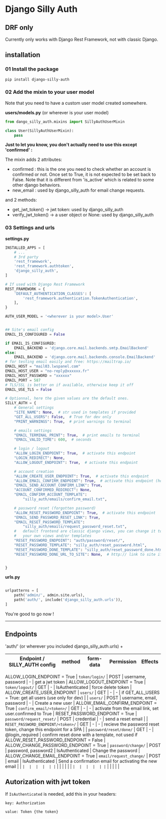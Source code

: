 # Django Silly Auth

## DRF only

Currently only works with Django Rest Framework, not with classic Django.

## installation

### 01 Install the package

```sh
pip install django-silly-auth
```

### 02 Add the mixin to your user model

Note that you need to have a custom user model created somewhere.

**users/models.py** (or wherever is your user model)
```python
from dango_silly_auth.mixins import SillyAuthUserMixin

class User(SillyAuthUserMixin):
    pass

```

**Just to let you know, you don't actually need to use this except 'confirmed' :**

The mixin adds 2 attributes:

- confirmed : this is the one you need to check whether an account is confirmed or not. Once set to True, it is not expected to be set back to False.
Note that it is different from 'is_active' which is related to some other django behaviors.
- new_email : used by django_silly_auth for email change requests.

and 2 methods:

- get_jwt_token() -> jwt token: used by django_silly_auth
- verify_jwt_token() -> a user object or None: used by django_silly_auth

### 03 Settings and urls

**settings.py**
```python
INSTALLED_APPS = [
    # ...
    # 3rd party
    'rest_framework',
    'rest_framework.authtoken',
    'django_silly_auth',
]

# If used with Django Rest Framework
REST_FRAMEWORK = {
    'DEFAULT_AUTHENTICATION_CLASSES': [
        'rest_framework.authentication.TokenAuthentication',
    ],
}

AUTH_USER_MODEL = '<wherever is your model>.User'


## Site's email config
EMAIL_IS_CONFIGURED = False

if EMAIL_IS_CONFIGURED:
    EMAIL_BACKEND = 'django.core.mail.backends.smtp.EmailBackend'
else:
    EMAIL_BACKEND = 'django.core.mail.backends.console.EmailBackend'
# for testing email easily and free: https://mailtrap.io/
EMAIL_HOST = "mail03.lwspanel.com"
EMAIL_HOST_USER = "no-reply@xxxxxx.fr"
EMAIL_HOST_PASSWORD = "xxxxxx"
EMAIL_PORT = 587
# TLS/SSL is better on if available, otherwise keep it off
EMAIL_USE_TLS = False

# Optionnal, here the given values are the default ones.
SILLY_AUTH = {
    # General settings
    "SITE_NAME": None,  # str used in templates if provided
    "GET_ALL_USERS": False,  # True for dev only
    "PRINT_WARNINGS": True,  # print warnings to terminal

    # emails settings
    "EMAIL_TERMINAL_PRINT": True,  # print emails to terminal
    "EMAIL_VALID_TIME": 600,  # seconds

    # login / logout
    "ALLOW_LOGIN_ENDPOINT": True,  # activate this endpoint
    "LOGIN_REDIRECT": None,
    "ALLOW_LOGOUT_ENDPOINT": True,  # activate this endpoint

    # account creation
    "ALLOW_CREATE_USER_ENDPOINT": True,  # activate this endpoint
    "ALLOW_EMAIL_CONFIRM_ENDPOINT": True,  # activate this endpoint (hook for email link)
    "EMAIL_SEND_ACCOUNT_CONFIRM_LINK": True,
    "ACCOUNT_CONFIRMED_REDIRECT": None,
    "EMAIL_CONFIRM_ACCOUNT_TEMPLATE":
        "silly_auth/emails/confirm_email.txt",

    # password reset (forgotten password)
    "ALLOW_RESET_PASSWORD_ENDPOINT": True,  # activate this endpoint
    "EMAIL_SEND_PASSWORD_RESET_LINK": True,
    "EMAIL_RESET_PASSWORD_TEMPLATE":
        "silly_auth/emails/request_password_reset.txt",
    #   default frontend are classic django views, you can change it to
    #   your own views and/or templates
    "RESET_PASSWORD_ENDPOINT": "auth/password/reset/",
    "RESET_PASSWORD_TEMPLATE": "silly_auth/reset_password.html",
    "RESET_PASSWORD_DONE_TEMPLATE": "silly_auth/reset_password_done.html",
    "RESET_PASSWORD_DONE_URL_TO_SITE": None,  # http:// link to site if provided


}

```
**urls.py**
```python

urlpatterns = [
    path('admin/', admin.site.urls),
    path('auth/', include('django_silly_auth.urls')),
]


```
You're good to go now !

<hr>

## Endpoints
'auth/' (or wherever you included django_silly_auth.urls) +

|Endpoint / SILLY_AUTH config | method | form-data | Permission | Effects |
|---|---|---|---|---|
ALLOW_LOGIN_ENDPOINT = True
| `token/login/` | POST | username, password | - | get a jwt token |
ALLOW_LOGOUT_ENDPOINT = True
| `token/logout/` | GET | - | IsAuthenticated | force delete token |
ALLOW_CREATE_USER_ENDPOINT
| `users/` | GET | - | - | if GET_ALL_USERS = True: get all users (use only for dev) |
| `users/` | POST | username, email, password | - | Create a new user |
ALLOW_EMAIL_CONFIRM_ENDPOINT = True
| `confirm_email/<token>/` | GET | - | - | activate from the email link, set user.confirmed to True |
RESET_PASSWORD_ENDPOINT = True
| `password/request_reset/` | POST | credential | - | send a reset email |
| `RESET_PASSWORD_ENDPOINT/<token>/` | GET | - | - | recieve the password reset token, change this endpoint for a SPA |
| `password/reset/done/` | GET | - | @login_required | confirm reset done with a template, not used if ALLOW_RESET_PASSWORD_ENDPOINT = False |
ALLOW_CHANGE_PASSWORD_ENDPOINT = True
| `password/change/` | POST | password, password2 | IsAuthenticated | Change the password |
ALLOW_CHANGE_EMAIL_ENDPOINT = True
| `email/request_change/` | POST | email | IsAuthenticated | Send a confirmation email for activating the new email |
| `` |  |  |  |  |
| `` |  |  |  |  |
| `` |  |  |  |  |
| `` |  |  |  |  |

## Autorization with jwt token
If `IsAuthenticated` is needed, add this in your headers:
```
key: Authorization

value: Token {the token}
```